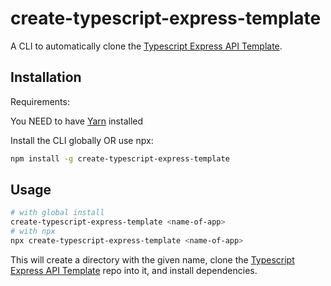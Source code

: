# create-typescript-express-template

A CLI to automatically clone the [Typescript Express API Template](https://github.com/LeoF99/typescript-express-template).

## Installation

Requirements:

You NEED to have [Yarn](https://yarnpkg.com/) installed

Install the CLI globally OR use npx:

```sh
npm install -g create-typescript-express-template
```

## Usage

```sh
# with global install
create-typescript-express-template <name-of-app>
# with npx
npx create-typescript-express-template <name-of-app>
```

This will create a directory with the given name, clone the [Typescript Express API Template](https://github.com/LeoF99/typescript-express-template) repo into it, and install dependencies.